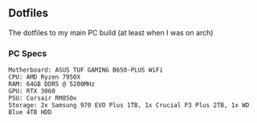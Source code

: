 ## Dotfiles

The dotfiles to my main PC build (at least when I was on arch)


### PC Specs
```
Motherboard: ASUS TUF GAMING B650-PLUS WiFi
CPU: AMD Ryzen 7950X
RAM: 64GB DDR5 @ 5200MHz
GPU: RTX 3060
PSU: Corsair RM850x
Storage: 2x Samsung 970 EVO Plus 1TB, 1x Crucial P3 Plus 2TB, 1x WD Blue 4TB HDD
```
